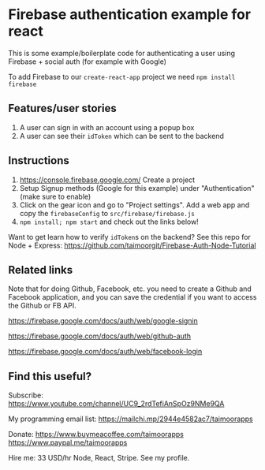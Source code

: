 # Firebase authentication example for react

This is some example/boilerplate code for authenticating a user using Firebase + social auth (for example with Google)

To add Firebase to our `create-react-app` project we need `npm install firebase`

## Features/user stories

1. A user can sign in with an account using a popup box 
2. A user can see their `idToken` which can be sent to the backend

## Instructions

1. https://console.firebase.google.com/ Create a project
2. Setup Signup methods (Google for this example) under "Authentication" (make sure to enable)
3. Click on the gear icon and go to "Project settings". Add a web app and copy the `firebaseConfig` to `src/firebase/firebase.js`
4. `npm install; npm start` and check out the links below!

Want to get learn how to verify `idToken`s on the backend? See this repo for Node + Express: https://github.com/taimoorgit/Firebase-Auth-Node-Tutorial

## Related links

Note that for doing Github, Facebook, etc. you need to create a Github and Facebook application, and you can save the credential if you want to access the Github or FB API.

https://firebase.google.com/docs/auth/web/google-signin

https://firebase.google.com/docs/auth/web/github-auth

https://firebase.google.com/docs/auth/web/facebook-login

## Find this useful?

Subscribe: https://www.youtube.com/channel/UC9_2rdTefiAnSpOz9NMe9QA

My programming email list: https://mailchi.mp/2944e4582ac7/taimoorapps

Donate: https://www.buymeacoffee.com/taimoorapps https://www.paypal.me/taimoorapps

Hire me: 33 USD/hr Node, React, Stripe. See my profile.
